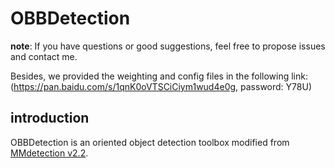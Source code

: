 # OBBDetection

**note**: If you have questions or good suggestions, feel free to propose issues and contact me.

Besides, we provided the weighting and config files in the following link: (https://pan.baidu.com/s/1qnK0oVTSCiCiym1wud4e0g, password: Y78U)
## introduction

OBBDetection is an oriented object detection toolbox modified from [MMdetection v2.2](https://github.com/open-mmlab/mmdetection).

